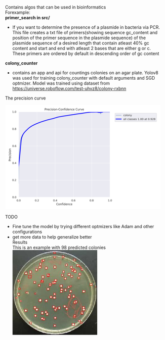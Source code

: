 Contains algos that can be used in bioinformatics  
Forexample:  
**primer_search in src/**
* If you want to determine the presence of a plasmide in bacteria via PCR. This
file creates a txt file of primers(showing sequence gc_content and position of
the primer sequence in the plasmide sequence) of the plasmide sequence of a
desired length that contain atleast 40% gc content and start and end  with
atleast 2 bases that are either g or c. These primers are ordered by default
in descending order of gc content

**colony_counter**  
* contains an app and api for countings colonies on an agar plate. Yolov8 was used
for training colony_counter with default arguments and SGD optmizer.
Model was trained using dataset from <https://universe.roboflow.com/test-uhvz8/colony-rxbnn>   

The precision curve  

![Precision curve](colony_counter_P_curve.png)  

TODO
* Fine tune the model by trying different optmizers like Adam and other configurations  
* get more data to help generalize better  
Results  
This is an example with 98 predicted colonies  
![](pred_image.jpg)
